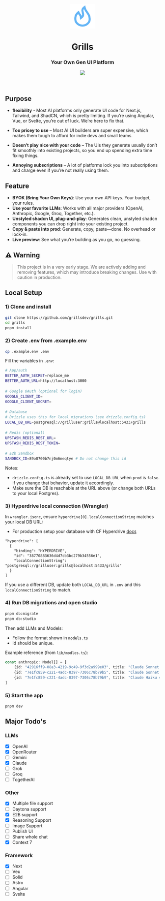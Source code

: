 <div align="center">
  
  <img src="public/apple-icon.png" alt="Grills Logo" width="80" />
  
  <br>
  
  # Grills
  
  ### Your Own Gen UI Platform
  
  ![](public/grills-demo.gif)

  <br>
  
</div>


## Purpose

- **flexibility** - Most AI platforms only generate UI code for Next.js, Tailwind, and ShadCN, which is pretty limiting. If you’re using Angular, Vue, or Svelte, you’re out of luck. We’re here to fix that.

- **Too pricey to use** – Most AI UI builders are super expensive, which makes them tough to afford for indie devs and small teams.
- **Doesn’t play nice with your code** – The UIs they generate usually don’t fit smoothly into existing projects, so you end up spending extra time fixing things.
- **Annoying subscriptions** – A lot of platforms lock you into subscriptions and charge even if you’re not really using them.

## Feature

- **BYOK (Bring Your Own Keys)**: Use your own API keys. Your budget, your rules.
- **Use your favorite LLMs**: Works with all major providers (OpenAI, Anthropic, Google, Groq, Together, etc.).
- **Unstyled shadcn UI, plug-and-play**: Generates clean, unstyled shadcn components you can drop right into your existing project.
- **Copy & paste into prod**: Generate, copy, paste—done. No overhead or lock-in.
- **Live preview**: See what you’re building as you go, no guessing.

## ⚠️ Warning

> This project is in a very early stage. We are actively adding and removing features, which may introduce breaking changes. Use with caution in production.

## Local Setup

### 1) Clone and install

```bash
git clone https://github.com/grillsdev/grills.git
cd grills
pnpm install
```

### 2) Create .env from .example.env

```bash
cp .example.env .env
```

Fill the variables in `.env`:

```bash
# App/auth
BETTER_AUTH_SECRET=replace_me
BETTER_AUTH_URL=http://localhost:3000

# Google OAuth (optional for login)
GOOGLE_CLIENT_ID=
GOOGLE_CLIENT_SECRET=

# Database
# Drizzle uses this for local migrations (see drizzle.config.ts)
LOCAL_DB_URL=postgresql://grilluser:grills@localhost:5433/grills

# Redis (optional)
UPSTASH_REDIS_REST_URL=
UPSTASH_REDIS_REST_TOKEN=

# E2b Sandbox
SANDBOX_ID=89o8700b7nj0m6neqtye # Do not change this id
```

Notes:

- `drizzle.config.ts` is already set to use `LOCAL_DB_URL` when `prod` is `false`. If you change that behavior, update it accordingly.
- Make sure the DB is reachable at the URL above (or change both URLs to your local Postgres).

### 3) Hyperdrive local connection (Wrangler)

In `wrangler.jsonc`, ensure `hyperdrive[0].localConnectionString` matches your local DB URL:
- For production setup your database with CF Hyperdrive [docs](https://developers.cloudflare.com/hyperdrive/)

```jsonc
"hyperdrive": [
  {
    "binding": "HYPERDRIVE",
    "id": "38770883636d4d7cb3bc279b34556e1",
    "localConnectionString": "postgresql://grilluser:grills@localhost:5433/grills"
  }
]
```

If you use a different DB, update both `LOCAL_DB_URL` in `.env` and this `localConnectionString` to match.

### 4) Run DB migrations and open studio

```bash
pnpm db:migrate
pnpm db:studio
```

Then add LLMs and Models:

- Follow the format shown in `models.ts` 
- Id should be unique.

Example reference (from `lib/modles.ts`):

```ts
const anthropic: Model[] = [
    {id: "42916ff9-08a3-4219-9c49-9f3d2a999e03", title: "Claude Sonnet 4.5", slug: "claude-sonnet-4-5-20250929", isReasoning:false, isMultiModel:true},
    {id: "7e1fc859-c221-4adc-8397-7306c78b79b5", title: "Claude Sonnet 4.5", slug: "claude-sonnet-4-5-20250929", isReasoning:true, isMultiModel:true},
    {id: "7e1fc859-c221-4adc-8397-7306c78b79b9", title: "Claude Haiku 4.5", slug: "claude-haiku-4-5-20251001", isReasoning:true, isMultiModel:true},
]
```

### 5) Start the app

```bash
pnpm dev
```

## Major Todo's

### LLMs

- [x] OpenAI
- [x] OpenRouter
- [ ] Gemini
- [x] Claude
- [ ] Grok
- [ ] Groq
- [ ] TogetherAI

### Other

- [x] Multiple file support
- [ ] Daytona support
- [x] E2B support
- [x] Reasoning Support
- [ ] Image Support
- [ ] Publish UI
- [ ] Share whole chat
- [x] Context 7

### Framework
- [x] Next
- [ ] Veu
- [ ] Solid
- [ ] Astro
- [ ] Angular
- [ ] Svelte
